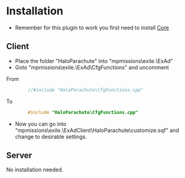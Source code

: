 # Installation

* Remember for this plugin to work you first need to install [Core](https://github.com/Bjanski/ExAd/blob/master/docs/core/installation.md)  
  
## Client

* Place the folder "HaloParachute" into "mpmissions\exile.<MAP>\ExAd\"
* Goto "mpmissions\exile.<MAP>\ExAd\CfgFunctions" and uncomment  

From
```cpp
        //#include "HaloParachute\CfgFunctions.cpp"	
```
To
```cpp
        #include "HaloParachute\CfgFunctions.cpp"	
```

* Now you can go into "mpmissions\exile.<MAP>\ExAdClient\HaloParachute\customize.sqf" and change to desirable settings.

## Server 

No installation needed.
